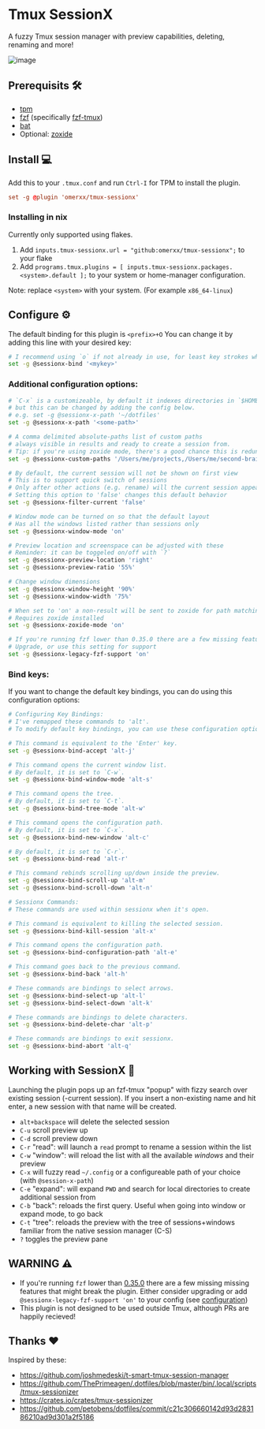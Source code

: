 # Tmux SessionX
A fuzzy Tmux session manager with preview capabilities, deleting, renaming and more!

![image](./img/sessionxv2.png)


## Prerequisits 🛠️
- [tpm](https://github.com/tmux-plugins/tpm)
- [fzf](https://github.com/junegunn/fzf) (specifically [fzf-tmux](https://github.com/junegunn/fzf#fzf-tmux-script))
- [bat](https://github.com/sharkdp/bat)
- Optional: [zoxide](https://github.com/ajeetdsouza/zoxide)


## Install 💻
Add this to your `.tmux.conf` and run `Ctrl-I` for TPM to install the plugin.
```conf
set -g @plugin 'omerxx/tmux-sessionx'
```

### Installing in nix

Currently only supported using flakes.

1. Add `inputs.tmux-sessionx.url = "github:omerxx/tmux-sessionx";` to your flake
2. Add `programs.tmux.plugins = [ inputs.tmux-sessionx.packages.<system>.default ];` to your system or home-manager configuration.

Note: replace `<system>` with your system. (For example `x86_64-linux`)

## Configure ⚙️
The default binding for this plugin is `<prefix>+O`
You can change it by adding this line with your desired key:
```bash
# I recommend using `o` if not already in use, for least key strokes when launching
set -g @sessionx-bind '<mykey>'
```
### Additional configuration options:
```bash
# `C-x` is a customizeable, by default it indexes directories in `$HOME/.config`,
# but this can be changed by adding the config below.
# e.g. set -g @sessionx-x-path '~/dotfiles'
set -g @sessionx-x-path '<some-path>'

# A comma delimited absolute-paths list of custom paths
# always visible in results and ready to create a session from.
# Tip: if you're using zoxide mode, there's a good chance this is redundant
set -g @sessionx-custom-paths '/Users/me/projects,/Users/me/second-brain'

# By default, the current session will not be shown on first view
# This is to support quick switch of sessions
# Only after other actions (e.g. rename) will the current session appear
# Setting this option to 'false' changes this default behavior
set -g @sessionx-filter-current 'false'

# Window mode can be turned on so that the default layout
# Has all the windows listed rather than sessions only
set -g @sessionx-window-mode 'on'

# Preview location and screenspace can be adjusted with these
# Reminder: it can be toggeled on/off with `?`
set -g @sessionx-preview-location 'right'
set -g @sessionx-preview-ratio '55%'

# Change window dimensions
set -g @sessionx-window-height '90%'
set -g @sessionx-window-width '75%'

# When set to 'on' a non-result will be sent to zoxide for path matching
# Requires zoxide installed
set -g @sessionx-zoxide-mode 'on'

# If you're running fzf lower than 0.35.0 there are a few missing features
# Upgrade, or use this setting for support
set -g @sessionx-legacy-fzf-support 'on'
```

### Bind keys:
If you want to change the default key bindings, you can do using this configuration options:
```bash
# Configuring Key Bindings:
# I've remapped these commands to 'alt'.
# To modify default key bindings, you can use these configuration options:

# This command is equivalent to the 'Enter' key.
set -g @sessionx-bind-accept 'alt-j'

# This command opens the current window list.
# By default, it is set to `C-w`.
set -g @sessionx-bind-window-mode 'alt-s'

# This command opens the tree.
# By default, it is set to `C-t`.
set -g @sessionx-bind-tree-mode 'alt-w'

# This command opens the configuration path.
# By default, it is set to `C-x`.
set -g @sessionx-bind-new-window 'alt-c'

# By default, it is set to `C-r`.
set -g @sessionx-bind-read 'alt-r'

# This command rebinds scrolling up/down inside the preview.
set -g @sessionx-bind-scroll-up 'alt-m'
set -g @sessionx-bind-scroll-down 'alt-n'

# Sessionx Commands:
# These commands are used within sessionx when it's open.

# This command is equivalent to killing the selected session.
set -g @sessionx-bind-kill-session 'alt-x'

# This command opens the configuration path.
set -g @sessionx-bind-configuration-path 'alt-e'

# This command goes back to the previous command.
set -g @sessionx-bind-back 'alt-h'

# These commands are bindings to select arrows.
set -g @sessionx-bind-select-up 'alt-l'
set -g @sessionx-bind-select-down 'alt-k'

# These commands are bindings to delete characters.
set -g @sessionx-bind-delete-char 'alt-p'

# These commands are bindings to exit sessionx.
set -g @sessionx-bind-abort 'alt-q'
```

## Working with SessionX 👷
Launching the plugin pops up an fzf-tmux "popup" with fizzy search over existing session (-current session).
If you insert a non-existing name and hit enter, a new session with that name will be created.
- `alt+backspace` will delete the selected session
- `C-u` scroll preview up
- `C-d` scroll preview down
- `C-r` "read": will launch a `read` prompt to rename a session within the list
- `C-w` "window": will reload the list with all the available *windows* and their preview
- `C-x` will fuzzy read `~/.config` or a configureable path of your choice (with `@session-x-path`)
- `C-e` "expand": will expand `PWD` and search for local directories to create additional session from
- `C-b` "back": reloads the first query. Useful when going into window or expand mode, to go back
- `C-t` "tree": reloads the preview with the tree of sessions+windows familiar from the native session manager (C-S)
- `?` toggles the preview pane


## WARNING ⚠️
* If you're running `fzf` lower than [0.35.0](https://github.com/junegunn/fzf/releases/tag/0.35.0) there are a few missing missing features that might break the plugin. Either consider upgrading or add `@sessionx-legacy-fzf-support 'on'` to your config (see [configuration](#additional-configuration-options))
* This plugin is not designed to be used outside Tmux, although PRs are happily recieved!


## Thanks ❤️
Inspired by these:
- https://github.com/joshmedeski/t-smart-tmux-session-manager
- https://github.com/ThePrimeagen/.dotfiles/blob/master/bin/.local/scripts/tmux-sessionizer
- https://crates.io/crates/tmux-sessionizer
- https://github.com/petobens/dotfiles/commit/c21c306660142d93d283186210ad9d301a2f5186

